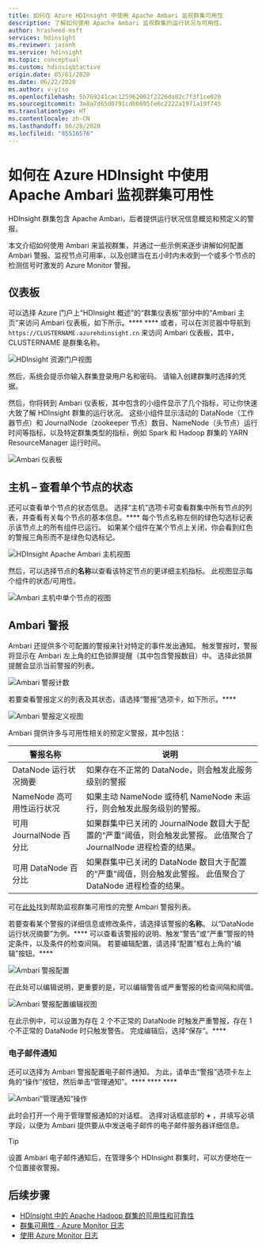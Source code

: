 ```yaml
---
title: 如何在 Azure HDInsight 中使用 Apache Ambari 监视群集可用性
description: 了解如何使用 Apache Ambari 监视群集的运行状况与可用性。
author: hrasheed-msft
services: hdinsight
ms.reviewer: jasonh
ms.service: hdinsight
ms.topic: conceptual
ms.custom: hdinsightactive
origin.date: 05/01/2020
ms.date: 06/22/2020
ms.author: v-yiso
ms.openlocfilehash: 5b769241cac125962002f2226da82c7f3f1ce020
ms.sourcegitcommit: 3a8a7d65d0791cdb6695fe6c2222a1971a19f745
ms.translationtype: HT
ms.contentlocale: zh-CN
ms.lasthandoff: 06/28/2020
ms.locfileid: "85516576"
---
```

# <a name="how-to-monitor-cluster-availability-with-apache-ambari-in-azure-hdinsight"></a>如何在 Azure HDInsight 中使用 Apache Ambari 监视群集可用性

HDInsight 群集包含 Apache Ambari，后者提供运行状况信息概览和预定义的警报。

本文介绍如何使用 Ambari 来监视群集，并通过一些示例来逐步讲解如何配置 Ambari 警报、监视节点可用率，以及创建当在五小时内未收到一个或多个节点的检测信号时激发的 Azure Monitor 警报。

## <a name="dashboard"></a>仪表板

可以选择 Azure 门户上“HDInsight 概述”的“群集仪表板”部分中的“Ambari 主页”来访问 Ambari 仪表板，如下所示。**** **** 或者，可以在浏览器中导航到 `https://CLUSTERNAME.azurehdinsight.cn` 来访问 Ambari 仪表板，其中，CLUSTERNAME 是群集名称。

![HDInsight 资源门户视图](media/hdinsight-cluster-availability/azure-portal-dashboard-ambari.png)

然后，系统会提示你输入群集登录用户名和密码。 请输入创建群集时选择的凭据。

然后，你将转到 Ambari 仪表板，其中包含的小组件显示了几个指标，可让你快速大致了解 HDInsight 群集的运行状况。 这些小组件显示活动的 DataNode（工作器节点）和 JournalNode（zookeeper 节点）数目、NameNode（头节点）运行时间等指标，以及特定群集类型的指标，例如 Spark 和 Hadoop 群集的 YARN ResourceManager 运行时间。

![Ambari 仪表板](media/hdinsight-cluster-availability/apache-ambari-dashboard.png)

## <a name="hosts--view-individual-node-status"></a>主机 – 查看单个节点的状态

还可以查看单个节点的状态信息。 选择“主机”选项卡可查看群集中所有节点的列表，并查看有关每个节点的基本信息。**** 每个节点名称左侧的绿色勾选标记表示该节点上的所有组件已运行。 如果某个组件在某个节点上关闭，你会看到红色的警报三角形而不是绿色勾选标记。

![HDInsight Apache Ambari 主机视图](media/hdinsight-cluster-availability/apache-ambari-hosts1.png)

然后，可以选择节点的**名称**以查看该特定节点的更详细主机指标。 此视图显示每个组件的状态/可用性。

![Ambari 主机中单个节点的视图](media/hdinsight-cluster-availability/apache-ambari-hosts-node.png)

## <a name="ambari-alerts"></a>Ambari 警报

Ambari 还提供多个可配置的警报来针对特定的事件发出通知。 触发警报时，警报将显示在 Ambari 左上角的红色锁屏提醒（其中包含警报数目）中。 选择此锁屏提醒会显示当前警报的列表。

![Ambari 警报计数](media/hdinsight-cluster-availability/apache-ambari-alerts.png)

若要查看警报定义的列表及其状态，请选择“警报”选项卡，如下所示。****

![Ambari 警报定义视图](media/hdinsight-cluster-availability/ambari-alerts-definitions.png)

Ambari 提供许多与可用性相关的预定义警报，其中包括：

| 警报名称                        | 说明                                                                                                                                                                           |
|---|---|
| DataNode 运行状况摘要           | 如果存在不正常的 DataNode，则会触发此服务级别的警报                                                                                                                |
| NameNode 高可用性运行状况 | 如果主动 NameNode 或待机 NameNode 未运行，则会触发此服务级别的警报。                                                                              |
| 可用 JournalNode 百分比    | 如果群集中已关闭的 JournalNode 数目大于配置的“严重”阈值，则会触发此警报。 此值聚合了 JournalNode 进程检查的结果。 |
| 可用 DataNode 百分比       | 如果群集中已关闭的 DataNode 数目大于配置的“严重”阈值，则会触发此警报。 此值聚合了 DataNode 进程检查的结果。       |

可在[此处](/hdinsight/hdinsight-high-availability-linux#ambari-web-ui)找到帮助监视群集可用性的完整 Ambari 警报列表。

若要查看某个警报的详细信息或修改条件，请选择该警报的**名称**。 以“DataNode 运行状况摘要”为例。**** 可以查看该警报的说明、触发“警告”或“严重”警报的特定条件，以及条件的检查间隔。 若要编辑配置，请选择“配置”框右上角的“编辑”按钮。****

![Ambari 警报配置](media/hdinsight-cluster-availability/ambari-alert-configuration.png)

在此处可以编辑说明，更重要的是，可以编辑警告或严重警报的检查间隔和阈值。

![Ambari 警报配置编辑视图](media/hdinsight-cluster-availability/ambari-alert-configuration-edit.png)

在此示例中，可以设置为存在 2 个不正常的 DataNode 时触发严重警报，存在 1 个不正常的 DataNode 时只触发警告。 完成编辑后，选择“保存”。****

### <a name="email-notifications"></a>电子邮件通知

还可以选择为 Ambari 警报配置电子邮件通知。 为此，请单击“警报”选项卡左上角的“操作”按钮，然后单击“管理通知”。**** **** ****

![Ambari“管理通知”操作](media/hdinsight-cluster-availability/ambari-manage-notifications.png)

此时会打开一个用于管理警报通知的对话框。 选择对话框底部的 **+** ，并填写必填字段，以便为 Ambari 提供要从中发送电子邮件的电子邮件服务器详细信息。

> [!TIP]
> 设置 Ambari 电子邮件通知后，在管理多个 HDInsight 群集时，可以方便地在一个位置接收警报。

## <a name="next-steps"></a>后续步骤
- [HDInsight 中的 Apache Hadoop 群集的可用性和可靠性](hdinsight-high-availability-linux.md)
- [群集可用性 - Azure Monitor 日志](./cluster-availability-monitor-logs.md)
- [使用 Azure Monitor 日志](hdinsight-hadoop-oms-log-analytics-tutorial.md)

